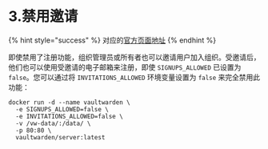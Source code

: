 # 3.禁用邀请

{% hint style="success" %}
对应的[官方页面地址](https://github.com/dani-garcia/vaultwarden/wiki/Disable-invitations)
{% endhint %}

即使禁用了注册功能，组织管理员或所有者也可以邀请用户加入组织。受邀请后，他们也可以使用受邀请的电子邮箱来注册，即使 `SIGNUPS_ALLOWED` 已设置为 `false`。您可以通过将 `INVITATIONS_ALLOWED` 环境变量设置为 `false` 来完全禁用此功能：

```shell
docker run -d --name vaultwarden \
  -e SIGNUPS_ALLOWED=false \
  -e INVITATIONS_ALLOWED=false \
  -v /vw-data/:/data/ \
  -p 80:80 \
  vaultwarden/server:latest
```
